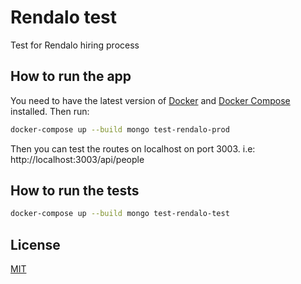 # Rendalo test

Test for Rendalo hiring process

## How to run the app

You need to have the latest version of [Docker](https://www.docker.com/get-started) and [Docker Compose](https://docs.docker.com/compose) installed.
Then run:

```bash
docker-compose up --build mongo test-rendalo-prod
```

Then you can test the routes on localhost on port 3003.
i.e:
http://localhost:3003/api/people

## How to run the tests

```bash
docker-compose up --build mongo test-rendalo-test
```

## License

[MIT](https://choosealicense.com/licenses/mit/)
